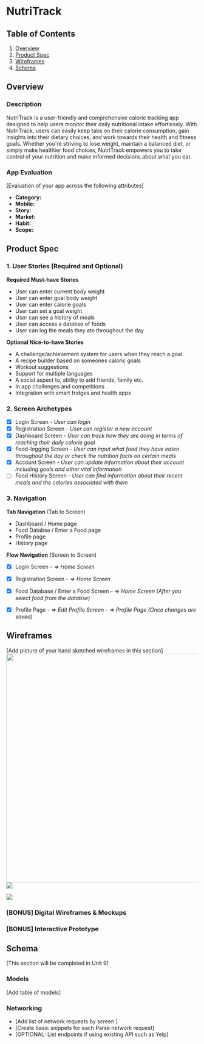 # NutriTrack

## Table of Contents

1. [Overview](#Overview)
2. [Product Spec](#Product-Spec)
3. [Wireframes](#Wireframes)
4. [Schema](#Schema)

## Overview

### Description

NutriTrack is a user-friendly and comprehensive calorie tracking app designed to help users monitor their daily nutritional intake effortlessly. With NutriTrack, users can easily keep tabs on their calorie consumption, gain insights into their dietary choices, and work towards their health and fitness goals. Whether you're striving to lose weight, maintain a balanced diet, or simply make healthier food choices, NutriTrack empowers you to take control of your nutrition and make informed decisions about what you eat.

### App Evaluation

[Evaluation of your app across the following attributes]
- **Category:**
- **Mobile:**
- **Story:**
- **Market:**
- **Habit:**
- **Scope:**

## Product Spec

### 1. User Stories (Required and Optional)

**Required Must-have Stories**

* User can enter current body weight
* User can enter goal body weight
* User can enter calorie goals
* User can set a goal weight
* User can see a history of meals
* User can access a databse of foods
* User can log the meals they ate throughout the day

**Optional Nice-to-have Stories**

* A challenge/achievement system for users when they reach a goal
* A recipe builder based on someones caloric goals
* Workout suggestions
* Support for multiple languages
* A social aspect to, ability to add friends, family etc.
* In app challenges and competitions
* Integration with smart fridges and health apps

### 2. Screen Archetypes

- [x] Login Screen
*- User can login*
- [x] Registration Screen
*- User can register a new account*
- [x] Dashboard Screen
*- User can track how they are doing in terms of reaching their daily calorie goal*
- [x] Food-logging Screen
*- User can input what food they have eaten throughout the day or check the nutrition facts on certain meals*
- [x] Account Screen
*- User can update information about their account including goals and other vital information*
- [ ] Food History Screen
*- User can find information about their recent meals and the calories associated with them*

### 3. Navigation

**Tab Navigation** (Tab to Screen)

* Dashboard / Home page
* Food Databse / Enter a Food  page
* Profile page
* History page

**Flow Navigation** (Screen to Screen)

- [x] Login Screen
*- => Home Screen*
- [x] Registration Screen
*- => Home Screen*
- [x] Food Database / Enter a Food Screen
*- => Home Screen (After you select food from the databse)*
- [x] Profile Page
*- => Edit Profile Screen*
*- => Profile Page (Once changes are saved)*


## Wireframes

[Add picture of your hand sketched wireframes in this section]
<img src="YOUR_WIREFRAME_IMAGE_URL" width=600>![](https://hackmd.io/_uploads/Hkem8oSMa.png)

<div>
    <a href="https://www.loom.com/share/2624bb5916d846458afa6dc513255b14">
    </a>
    <a href="https://www.loom.com/share/2624bb5916d846458afa6dc513255b14">
      <img style="max-width:300px;" src="https://cdn.loom.com/sessions/thumbnails/2624bb5916d846458afa6dc513255b14-with-play.gif">
    </a>
  </div>


### [BONUS] Digital Wireframes & Mockups

### [BONUS] Interactive Prototype

## Schema 

[This section will be completed in Unit 9]

### Models

[Add table of models]

### Networking

- [Add list of network requests by screen ]
- [Create basic snippets for each Parse network request]
- [OPTIONAL: List endpoints if using existing API such as Yelp]
